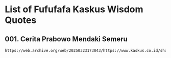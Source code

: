 # List of Fufufafa Kaskus Wisdom Quotes

##  001. Cerita Prabowo Mendaki Semeru
```
https://web.archive.org/web/20250323173043/https://www.kaskus.co.id/show_post/53a5b7f6bccb17ea3b8b4664
```
